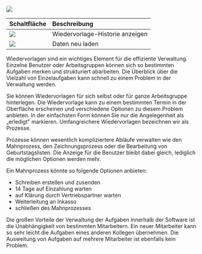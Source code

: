 

![](http://xpecto.github.io/docs/img/img_1430827382092.png)



|  Schaltfläche            |    Beschreibung     |  
| ------------- |:-------------| 
| ![](http://xpecto.github.io/docs/img/img_1430827803341.png)      | Wiedervorlage-Historie anzeigen | 
| ![](http://xpecto.github.io/docs/img/img_1430827829392.png)     |Daten neu laden | 

Wiedervorlagen sind ein wichtiges Element für die effiziente Verwaltung. Einzelne Benutzer oder Arbeitsgruppen können sich so bestimmten Aufgaben merken und strukturiert abarbeiten. Die Überblick über die Vielzahl von Einzelaufgaben kann schnell zu einem Problem in der Verwaltung werden. 

Sie können Wiedervorlagen für sich selbst oder für ganze Arbeitsgruppe hinterlegen. Die Wiedervorlage kann zu einem bestimmten Termin in der Oberfläche erscheinen und verschiedene Optionen zu diesem Problem anbieten.  In der einfachsten Form können Sie nur die Angelegenheit als „erledigt" markieren. Umfangreichere Wiedervorlagen bezeichnen wir als Prozesse.

Prozesse können wesentlich kompliziertere Abläufe verwalten wie den Mahnprozess, den Zeichnungsprozess oder die Bearbeitung von Geburtstagslisten. Die Anzeige für die Benutzer bleibt dabei gleich, lediglich die möglichen Optionen werden mehr.

Ein Mahnprozess könnte so folgende Optionen anbieten: 

 - Schreiben erstellen und zusenden
 - 14 Tage auf Einzahlung warten
 - auf Klärung durch Vertriebspartner warten
 - Weiterleitung an Inkasso
 - schließen des Mahnprozesses

Die großen Vorteile der Verwaltung der Aufgaben innerhalb der Software ist die Unabhängigkeit  von bestimmten Mitarbeitern. Ein neuer Mitarbeiter kann so sehr leicht die Aufgaben eines anderen Kollegen übernehmen. Die Ausweitung von Aufgaben auf mehrere Mitarbeiter ist ebenfalls kein Problem.